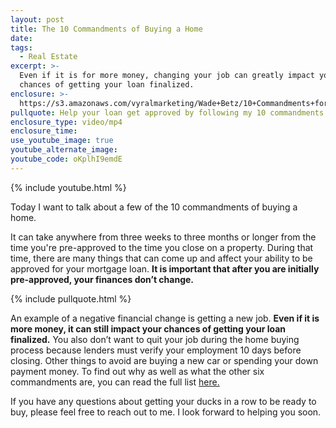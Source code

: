 ```yaml
---
layout: post
title: The 10 Commandments of Buying a Home
date:
tags:
  - Real Estate
excerpt: >-
  Even if it is for more money, changing your job can greatly impact your
  chances of getting your loan finalized.
enclosure: >-
  https://s3.amazonaws.com/vyralmarketing/Wade+Betz/10+Commandments+for+Home+Buyers+(1).pdf
pullquote: Help your loan get approved by following my 10 commandments of buying a home.
enclosure_type: video/mp4
enclosure_time:
use_youtube_image: true
youtube_alternate_image:
youtube_code: oKplhI9emdE
---
```


{% include youtube.html %}

Today I want to talk about a few of the 10 commandments of buying a home.

It can take anywhere from three weeks to three months or longer from the time you're pre-approved to the time you close on a property. During that time, there are many things that can come up and affect your ability to be approved for your mortgage loan. **It is important that after you are initially pre-approved, your finances don’t change. &nbsp;**

{% include pullquote.html %}

An example of a negative financial change is getting a new job. **Even if it is more money, it can still impact your chances of getting your loan finalized.** You also don’t want to quit your job during the home buying process because lenders must verify your employment 10 days before closing. Other things to avoid are buying a new car or spending your down payment money. To find out why as well as what the other six commandments are, you can read the full list [here.](https://s3.amazonaws.com/vyralmarketing/Wade+Betz/10+Commandments+for+Home+Buyers+(1).pdf)

If you have any questions about getting your ducks in a row to be ready to buy, please feel free to reach out to me. I look forward to helping you soon.